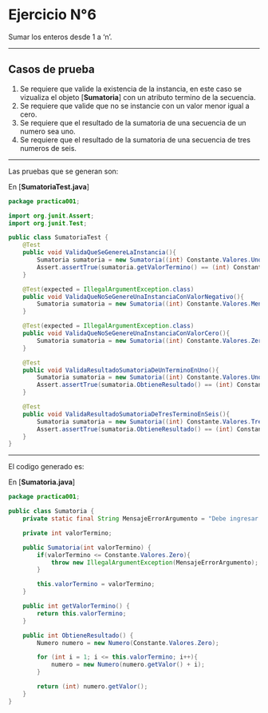 # Ejercicio N°6

Sumar los enteros desde 1 a ‘n’.

---

## Casos de prueba

1. Se requiere que valide la existencia de la instancia, en este caso se vizualiza el objeto [**Sumatoria**] con un atributo termino de la secuencia.
2. Se requiere que valide que no se instancie con un valor menor igual a cero.
3. Se requiere que el resultado de la sumatoria de una secuencia de un numero sea uno.
4. Se requiere que el resultado de la sumatoria de una secuencia de tres numeros de seis. 

---

Las pruebas que se generan son:

En [**SumatoriaTest.java**]
```java
package practica001;

import org.junit.Assert;
import org.junit.Test;

public class SumatoriaTest {
    @Test
    public void ValidaQueSeGenereLaInstancia(){
        Sumatoria sumatoria = new Sumatoria((int) Constante.Valores.Uno);
        Assert.assertTrue(sumatoria.getValorTermino() == (int) Constante.Valores.Uno);
    }

    @Test(expected = IllegalArgumentException.class)
    public void ValidaQueNoSeGenereUnaInstanciaConValorNegativo(){
        Sumatoria sumatoria = new Sumatoria((int) Constante.Valores.MenosUno);
    }

    @Test(expected = IllegalArgumentException.class)
    public void ValidaQueNoSeGenereUnaInstanciaConValorCero(){
        Sumatoria sumatoria = new Sumatoria((int) Constante.Valores.Zero);
    }

    @Test
    public void ValidaResultadoSumatoriaDeUnTerminoEnUno(){
        Sumatoria sumatoria = new Sumatoria((int) Constante.Valores.Uno);
        Assert.assertTrue(sumatoria.ObtieneResultado() == (int) Constante.Valores.Uno);
    }

    @Test
    public void ValidaResultadoSumatoriaDeTresTerminoEnSeis(){
        Sumatoria sumatoria = new Sumatoria((int) Constante.Valores.Tres);
        Assert.assertTrue(sumatoria.ObtieneResultado() == (int) Constante.Valores.Seis);
    }
}
```

---

El codigo generado es:

En [**Sumatoria.java**]
```java
package practica001;

public class Sumatoria {
    private static final String MensajeErrorArgumento = "Debe ingresar un valor entero postivo mayor a cero.";

    private int valorTermino;

    public Sumatoria(int valorTermino) {
        if(valorTermino <= Constante.Valores.Zero){
            throw new IllegalArgumentException(MensajeErrorArgumento);
        }

        this.valorTermino = valorTermino;
    }

    public int getValorTermino() {
        return this.valorTermino;
    }

    public int ObtieneResultado() {
        Numero numero = new Numero(Constante.Valores.Zero);

        for (int i = 1; i <= this.valorTermino; i++){
            numero = new Numero(numero.getValor() + i);
        }

        return (int) numero.getValor();
    }
}

```